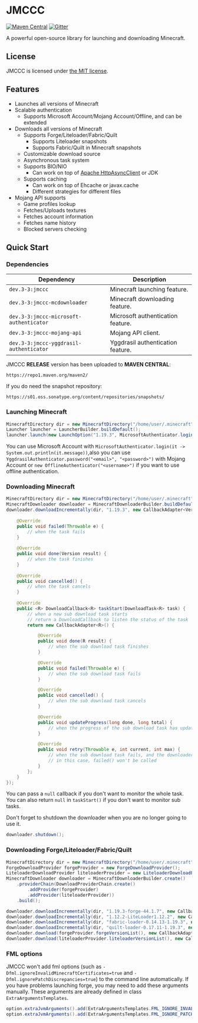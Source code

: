 # JMCCC
[![Maven Central](https://img.shields.io/maven-central/v/dev.3-3/jmccc)](https://central.sonatype.com/search?q=jmccc&namespace=dev.3-3)
[![Gitter](https://badges.gitter.im/Join%20Chat.svg)](https://gitter.im/Southern-InfinityStudio/JMCCC?utm_source=badge&utm_medium=badge&utm_campaign=pr-badge)

A powerful open-source library for launching and downloading Minecraft.

## License
JMCCC is licensed under [the MIT license](https://github.com/xfl03/JMCCC/LICENSE).

## Features
 * Launches all versions of Minecraft
 * Scalable authentication
   * Supports Microsoft Account/Mojang Account/Offline, and can be extended
 * Downloads all versions of Minecraft
   * Supports Forge/Liteloader/Fabric/Quilt
     * Supports Liteloader snapshots
     * Supports Fabric/Quilt in Minecraft snapshots
   * Customizable download source
   * Asynchronous task system
   * Supports BIO/NIO
     * Can work on top of [Apache HttpAsyncClient](http://hc.apache.org/httpcomponents-asyncclient-dev/) or JDK
   * Supports caching
     * Can work on top of Ehcache or javax.cache
     * Different strategies for different files
 * Mojang API supports
   * Game profiles lookup
   * Fetches/Uploads textures
   * Fetches account information
   * Fetches name history
   * Blocked servers checking

## Quick Start
### Dependencies
| Dependency                              | Description                       |
|-----------------------------------------|-----------------------------------|
| `dev.3-3:jmccc`                         | Minecraft launching feature.      |
| `dev.3-3:jmccc-mcdownloader`            | Minecraft downloading feature.    |
| `dev.3-3:jmccc-microsoft-authenticator` | Microsoft authentication feature. |
| `dev.3-3:jmccc-mojang-api`              | Mojang API client.                |
| `dev.3-3:jmccc-yggdrasil-authenticator` | Yggdrasil authentication feature. |

JMCCC **RELEASE** version has been uploaded to **MAVEN CENTRAL**:
```
https://repo1.maven.org/maven2/
```

If you do need the snapshot repository:
```
https://s01.oss.sonatype.org/content/repositories/snapshots/
```

### Launching Minecraft
```java
MinecraftDirectory dir = new MinecraftDirectory("/home/user/.minecraft");
Launcher launcher = LauncherBuilder.buildDefault();
launcher.launch(new LaunchOption("1.19.3", MicrosoftAuthenticator.login(it -> System.out.println(it.message)), dir));
```
You can use Microsoft Account with `MicrosoftAuthenticator.login(it -> System.out.println(it.message))`,also you can use `YggdrasilAuthenticator.password("<email>", "<password>")` with Mojang Account or `new OfflineAuthenticator("<username>")` if you want to use offline authentication.

### Downloading Minecraft
```java
MinecraftDirectory dir = new MinecraftDirectory("/home/user/.minecraft");
MinecraftDownloader downloader = MinecraftDownloaderBuilder.buildDefault();
downloader.downloadIncrementally(dir, "1.19.3", new CallbackAdapter<Version>() {
	
	@Override
	public void failed(Throwable e) {
		// when the task fails
	}
	
	@Override
	public void done(Version result) {
		// when the task finishes
	}
	
	@Override
	public void cancelled() {
		// when the task cancels
	}
	
	@Override
	public <R> DownloadCallback<R> taskStart(DownloadTask<R> task) {
		// when a new sub download task starts
		// return a DownloadCallback to listen the status of the task
		return new CallbackAdapter<R>() {

			@Override
			public void done(R result) {
				// when the sub download task finishes
			}

			@Override
			public void failed(Throwable e) {
				// when the sub download task fails
			}

			@Override
			public void cancelled() {
				// when the sub download task cancels
			}

			@Override
			public void updateProgress(long done, long total) {
				// when the progress of the sub download task has updated
			}

			@Override
			public void retry(Throwable e, int current, int max) {
				// when the sub download task fails, and the downloader decides to retry the task
				// in this case, failed() won't be called
			}
		};
	}
});
```

You can pass a `null` callback if you don't want to monitor the whole task.
You can also return `null` in `taskStart()` if you don't want to monitor sub tasks.

Don't forget to shutdown the downloader when you are no longer going to use it.
```java
downloader.shutdown();
```

### Downloading Forge/Liteloader/Fabric/Quilt
```java
MinecraftDirectory dir = new MinecraftDirectory("/home/user/.minecraft");
ForgeDownloadProvider forgeProvider = new ForgeDownloadProvider();
LiteloaderDownloadProvider liteloaderProvider = new LiteloaderDownloadProvider();
MinecraftDownloader downloader = MinecraftDownloaderBuilder.create()
	.providerChain(DownloadProviderChain.create()
		.addProvider(forgeProvider)
		.addProvider(liteloaderProvider))
	.build();

downloader.downloadIncrementally(dir, "1.19.3-forge-44.1.7", new CallbackAdapter<Version>() {...});
downloader.downloadIncrementally(dir, "1.12.2-LiteLoader1.12.2", new CallbackAdapter<Version>() {...});
downloader.downloadIncrementally(dir, "fabric-loader-0.14.13-1.19.3", new CallbackAdapter<Version>() {...});
downloader.downloadIncrementally(dir, "quilt-loader-0.17.11-1.19.3", new CallbackAdapter<Version>() {...});
downloader.download(forgeProvider.forgeVersionList(), new CallbackAdapter<ForgeVersionList>() {...});
downloader.download(liteloaderProvider.liteloaderVersionList(), new CallbackAdapter<LiteloaderVersionList>() {...});
```

### FML options
JMCCC won't add fml options (such as `-Dfml.ignoreInvalidMinecraftCertificates=true` and `-Dfml.ignorePatchDiscrepancies=true`) to the command line automatically.
If you have problems launching forge, you may need to add these arguments manually.
These arguments are already defined in class `ExtraArgumentsTemplates`.
```java
option.extraJvmArguments().add(ExtraArgumentsTemplates.FML_IGNORE_INVALID_MINECRAFT_CERTIFICATES);
option.extraJvmArguments().add(ExtraArgumentsTemplates.FML_IGNORE_PATCH_DISCREPANCISE);
```

